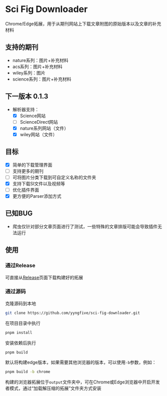 # Sci Fig Downloader

Chrome/Edge拓展，用于从期刊网站上下载文章附图的原始版本以及文章的补充材料

## 支持的期刊

- nature系列：图片+补充材料
- acs系列：图片+补充材料
- wiley系列：图片
- science系列：图片+补充材料

## 下一版本 0.1.3

- 解析器支持：
  - [x] Science网站 
  - [ ] ScienceDirect网站
  - [x] nature系列网站（文件）
  - [x] wiley网站（文件）

## 目标

- [x] 简单的下载管理界面
- [ ] 支持更多的期刊
- [ ] 可将图片分类下载到可自定义名称的文件夹
- [x] 支持下载SI文件以及视频等
- [ ] 优化插件界面
- [x] 更方便的Parser添加方式

## 已知BUG

- 爬虫仅针对部分文章页面进行了测试，一些特殊的文章排版可能会导致插件无法运行

## 使用

### 通过Release

可直接从[Release](https://github.com/yyngfive/sci-fig-downloader/releases)页面下载构建好的拓展

### 通过源码
克隆源码到本地
```bash
git clone https://github.com/yyngfive/sci-fig-downloader.git
```
在项目目录中执行
```bash
pnpm install
```
安装依赖后执行
```bash
pnpm build
```
默认将构建edge版本，如果需要其他浏览器的版本，可以使用`-b`参数，例如：
```bash
pnpm build -b chrome
```
构建的浏览器拓展位于`output`文件夹中，可在Chrome或Edge浏览器中开启开发者模式，通过“加载解压缩的拓展”文件夹方式安装